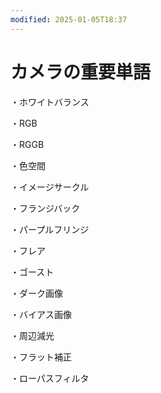 ```yaml
---
modified: 2025-01-05T18:37
---
```

# カメラの重要単語

・ホワイトバランス

・RGB

・RGGB

・色空間

・イメージサークル

・フランジバック

・パープルフリンジ

・フレア

・ゴースト

・ダーク画像

・バイアス画像

・周辺減光

・フラット補正

・ローパスフィルタ